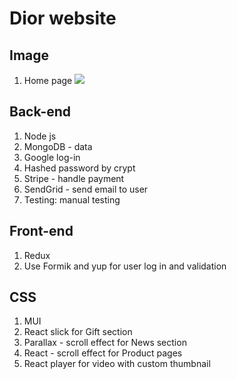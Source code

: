 # Dior website

## Image

1. Home page
   ![](../image/HomePage.png)

## Back-end

1. Node js
2. MongoDB - data
3. Google log-in
4. Hashed password by crypt
5. Stripe - handle payment
6. SendGrid - send email to user
7. Testing: manual testing

## Front-end

1. Redux
2. Use Formik and yup for user log in and validation

## CSS

1. MUI
2. React slick for Gift section
3. Parallax - scroll effect for News section
4. React - scroll effect for Product pages
5. React player for video with custom thumbnail
